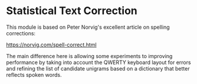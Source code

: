 # Statistical Text Correction

This module is based on Peter Norvig's excellent article on spelling corrections:

https://norvig.com/spell-correct.html

The main difference here is allowing some experiments to improving performance by taking into account the QWERTY keyboard layout for errors and refining the list of candidate unigrams based on a dictionary that better reflects spoken words.
